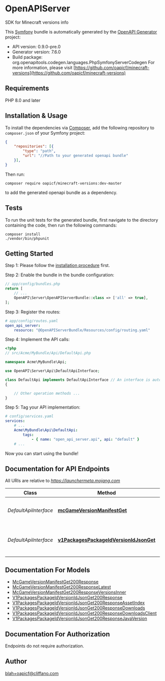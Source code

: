 # OpenAPIServer
SDK for Minecraft versions info

This [Symfony](https://symfony.com/) bundle is automatically generated by the [OpenAPI Generator](https://openapi-generator.tech) project:

- API version: 0.9.0-pre.0
- Generator version: 7.6.0
- Build package: org.openapitools.codegen.languages.PhpSymfonyServerCodegen
For more information, please visit [https://github.com/oapicf/minecraft-versions](https://github.com/oapicf/minecraft-versions)

## Requirements

PHP 8.0 and later

## Installation & Usage

To install the dependencies via [Composer](http://getcomposer.org/), add the following repository to `composer.json` of your Symfony project:

```json
{
    "repositories": [{
        "type": "path",
        "url": "//Path to your generated openapi bundle"
    }],
}
```

Then run:

```
composer require oapicf/minecraft-versions:dev-master
```

to add the generated openapi bundle as a dependency.

## Tests

To run the unit tests for the generated bundle, first navigate to the directory containing the code, then run the following commands:

```
composer install
./vendor/bin/phpunit
```


## Getting Started

Step 1: Please follow the [installation procedure](#installation--usage) first.

Step 2: Enable the bundle in the bundle configuration:

```php
// app/config/bundles.php
return [
    // ...
    OpenAPI\Server\OpenAPIServerBundle::class => ['all' => true],
];
```

Step 3: Register the routes:

```yaml
# app/config/routes.yaml
open_api_server:
    resource: "@OpenAPIServerBundle/Resources/config/routing.yaml"
```

Step 4: Implement the API calls:

```php
<?php
// src/Acme/MyBundle/Api/DefaultApi.php

namespace Acme\MyBundle\Api;

use OpenAPI\Server\Api\DefaultApiInterface;

class DefaultApi implements DefaultApiInterface // An interface is autogenerated
{

    // Other operation methods ...
}
```

Step 5: Tag your API implementation:

```yaml
# config/services.yaml
services:
    # ...
    Acme\MyBundle\Api\DefaultApi:
        tags:
            - { name: "open_api_server.api", api: "default" }
    # ...
```

Now you can start using the bundle!


## Documentation for API Endpoints

All URIs are relative to *https://launchermeta.mojang.com*

Class | Method | HTTP request | Description
------------ | ------------- | ------------- | -------------
*DefaultApiInterface* | [**mcGameVersionManifestGet**](docs/Api/DefaultApiInterface.md#mcgameversionmanifestget) | **GET** /mc/game/version_manifest | Get Minecraft version manifest
*DefaultApiInterface* | [**v1PackagesPackageIdVersionIdJsonGet**](docs/Api/DefaultApiInterface.md#v1packagespackageidversionidjsonget) | **GET** /v1/packages/{packageId}/{versionId}.json | Get Minecraft version package details


## Documentation For Models

 - [McGameVersionManifestGet200Response](docs/Model/McGameVersionManifestGet200Response.md)
 - [McGameVersionManifestGet200ResponseLatest](docs/Model/McGameVersionManifestGet200ResponseLatest.md)
 - [McGameVersionManifestGet200ResponseVersionsInner](docs/Model/McGameVersionManifestGet200ResponseVersionsInner.md)
 - [V1PackagesPackageIdVersionIdJsonGet200Response](docs/Model/V1PackagesPackageIdVersionIdJsonGet200Response.md)
 - [V1PackagesPackageIdVersionIdJsonGet200ResponseAssetIndex](docs/Model/V1PackagesPackageIdVersionIdJsonGet200ResponseAssetIndex.md)
 - [V1PackagesPackageIdVersionIdJsonGet200ResponseDownloads](docs/Model/V1PackagesPackageIdVersionIdJsonGet200ResponseDownloads.md)
 - [V1PackagesPackageIdVersionIdJsonGet200ResponseDownloadsClient](docs/Model/V1PackagesPackageIdVersionIdJsonGet200ResponseDownloadsClient.md)
 - [V1PackagesPackageIdVersionIdJsonGet200ResponseJavaVersion](docs/Model/V1PackagesPackageIdVersionIdJsonGet200ResponseJavaVersion.md)


## Documentation For Authorization

Endpoints do not require authorization.


## Author

blah+oapicf@cliffano.com

